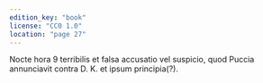 ```yaml
---
edition_key: "book"
license: "CC0 1.0"
location: "page 27"
---
```

Nocte hora 9 terribilis et falsa
accusatio vel suspicio, quod Puccia annunciavit contra D. K. et ipsum
principia(?).
